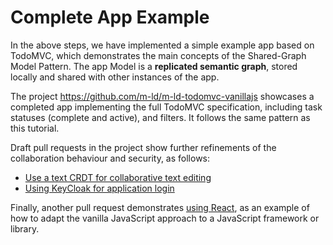 # Complete App Example

In the above steps, we have implemented a simple example app based on TodoMVC, which demonstrates the main concepts of the Shared-Graph Model Pattern. The app Model is a **replicated semantic graph**, stored locally and shared with other instances of the app.

The project https://github.com/m-ld/m-ld-todomvc-vanillajs showcases a completed app implementing the full TodoMVC specification, including task statuses (complete and active), and filters. It follows the same pattern as this tutorial.

Draft pull requests in the project show further refinements of the collaboration behaviour and security, as follows:

- <a href="https://github.com/m-ld/m-ld-todomvc-vanillajs/pull/2" target="_blank">Use a text CRDT for collaborative text editing</a>
- <a href="https://github.com/m-ld/m-ld-todomvc-vanillajs/pull/4" target="_blank">Using KeyCloak for application login</a>

Finally, another pull request demonstrates <a href="https://github.com/m-ld/m-ld-todomvc-vanillajs/pull/5" target="_blank">using React</a>, as an example of how to adapt the vanilla JavaScript approach to a JavaScript framework or library.